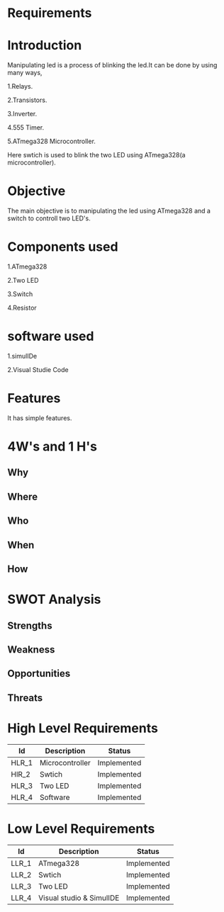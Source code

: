 # Requirements

# Introduction
Manipulating led is a process of blinking the led.It can be done by using many ways,

1.Relays.

2.Transistors.

3.Inverter.

4.555 Timer.

5.ATmega328 Microcontroller.

Here swtich is used to blink the two LED using ATmega328(a microcontroller).


# Objective
The main objective is to manipulating the led using ATmega328 and a switch to controll two LED's.

# Components used
1.ATmega328   

2.Two LED 

3.Switch

4.Resistor
# software used
1.simulIDe

2.Visual Studie Code

# Features
   It has simple features.
       
    
# 4W's and 1 H's
   ## Why
   
   ## Where
    
   ## Who
    
   ## When
    
   ## How
   
# SWOT Analysis
   ## Strengths
   
   ## Weakness
   
   ## Opportunities
    
   ## Threats
    
# High Level Requirements
| Id    	| Description     	| Status      	|
|-------	|-----------------	|-------------	|
| HLR_1 	| Microcontroller 	| Implemented 	|
| HlR_2 	| Swtich          	| Implemented 	|
| HLR_3 	| Two LED         	| Implemented 	|
| HLR_4 	| Software        	| Implemented 	|
# Low Level Requirements
| Id    	| Description              	| Status      	|
|-------	|--------------------------	|-------------	|
| LLR_1 	| ATmega328                	| Implemented 	|
| LLR_2 	| Swtich                   	| Implemented 	|
| LLR_3 	| Two LED                  	| Implemented 	|
| LLR_4 	| Visual studio & SimulIDE 	| Implemented 	|
